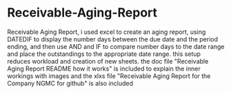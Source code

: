 # Receivable-Aging-Report
Receivable Aging Report, i used excel to create an aging report, using DATEDIF to display the number days between the due date and the period ending, and then use AND and IF to compare number days to the date range and place the outstandings to the appropriate date range. this setup reduces workload and creation of new sheets.
the doc file "Receivable Aging Report README how it works" is included to explain the inner workings with images
and the xlxs file "Receivable Aging Report for the Company NGMC  for github" is also included
